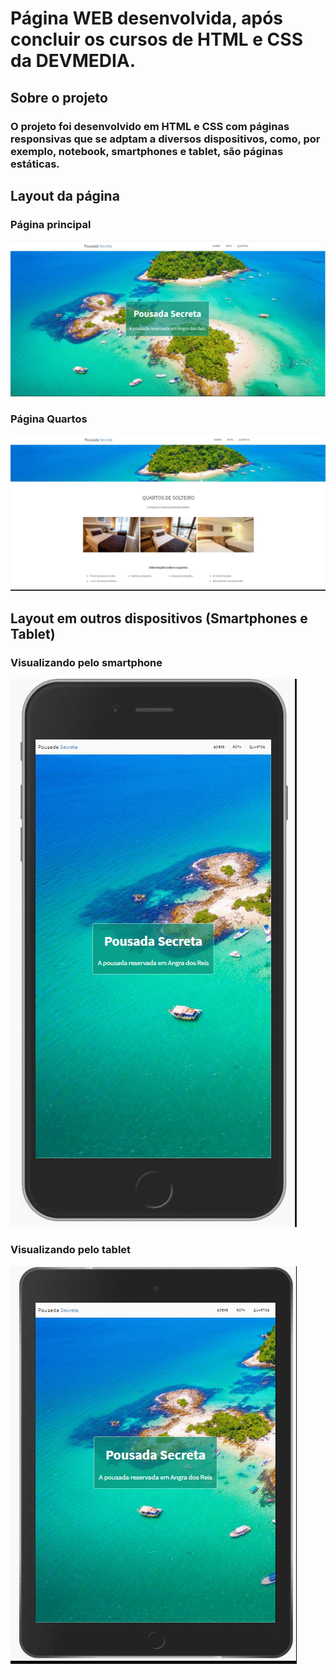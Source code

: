 # Página WEB desenvolvida, após concluir os cursos de HTML e CSS da DEVMEDIA. 

## Sobre o projeto
### O projeto foi desenvolvido em HTML e CSS com páginas responsivas que se adptam a diversos dispositivos, como, por exemplo, notebook, smartphones e tablet, são páginas estáticas.

## Layout da página
### Página principal
![WEB](https://github.com/Teddy-ar/pagina-estatica/blob/master/assets/GIF_1.gif) 
### Página Quartos
![WEB2](https://github.com/Teddy-ar/pagina-estatica/blob/master/assets/GIF_2.gif)

## Layout em outros dispositivos (Smartphones e Tablet)
### Visualizando pelo smartphone
![Smartphone](https://github.com/Teddy-ar/pagina-estatica/blob/master/assets/GIF_3.gif) 
### Visualizando pelo tablet
![Tablet](https://github.com/Teddy-ar/pagina-estatica/blob/master/assets/GIF_4.gif)
